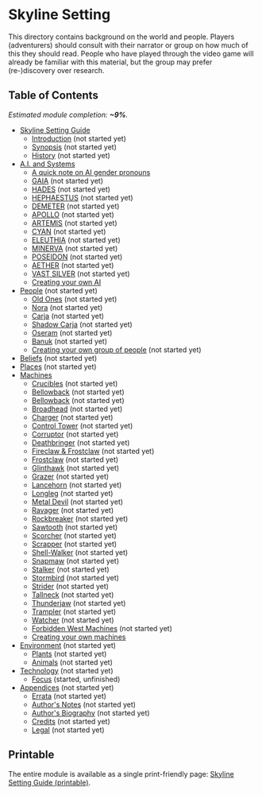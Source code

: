 # Skyline Setting

This directory contains background on the world and people.
Players (adventurers) should consult with their narrator or group on how much of this they should read.
People who have played through the video game will already be familiar with this material, but the group may prefer (re-)discovery over research.

## Table of Contents

<!-- +template files guide/setting web-table-of-contents -->

_Estimated module completion: **~9%**._

* [Skyline Setting Guide](010-front-matter.md)
  * [Introduction](015-introduction.md) (not started yet)
  * [Synopsis](020-synopsis.md) (not started yet)
  * [History](100-history.md) (not started yet)
* [A.I. and Systems](200-ai.md)
  * [A quick note on AI gender pronouns](203-ai-gender.md)
  * [GAIA](205-gaia.md) (not started yet)
  * [HADES](210-hades.md) (not started yet)
  * [HEPHAESTUS](215-hephaestus.md) (not started yet)
  * [DEMETER](220-demeter.md) (not started yet)
  * [APOLLO](225-apollo.md) (not started yet)
  * [ARTEMIS](230-artemis.md) (not started yet)
  * [CYAN](235-cyan.md) (not started yet)
  * [ELEUTHIA](240-eleuthia.md) (not started yet)
  * [MINERVA](245-minerva.md) (not started yet)
  * [POSEIDON](250-poseidon.md) (not started yet)
  * [AETHER](255-aether.md) (not started yet)
  * [VAST SILVER](260-vast-silver.md) (not started yet)
  * [Creating your own AI](280-creating-your-own.md)
* [People](300-people.md) (not started yet)
  * [Old Ones](305-old-ones.md) (not started yet)
  * [Nora](310-nora.md) (not started yet)
  * [Carja](315-carja.md) (not started yet)
  * [Shadow Carja](320-shadow-carja.md) (not started yet)
  * [Oseram](325-oseram.md) (not started yet)
  * [Banuk](330-banuk.md) (not started yet)
  * [Creating your own group of people](380-creating-your-own.md) (not started yet)
* [Beliefs](400-beliefs.md) (not started yet)
* [Places](500-places.md) (not started yet)
* [Machines](600-machines.md)
  * [Crucibles](605-crucibles.md) (not started yet)
  * [Bellowback](610-behemoth.md) (not started yet)
  * [Bellowback](612-bellowback.md) (not started yet)
  * [Broadhead](614-broadhead.md) (not started yet)
  * [Charger](616-charger.md) (not started yet)
  * [Control Tower](618-control-tower.md) (not started yet)
  * [Corruptor](620-corruptor.md) (not started yet)
  * [Deathbringer](622-deathbringer.md) (not started yet)
  * [Fireclaw & Frostclaw](626-fireclaw.md) (not started yet)
  * [Frostclaw](628-frostclaw.md) (not started yet)
  * [Glinthawk](630-glinthawk.md) (not started yet)
  * [Grazer](632-grazer.md) (not started yet)
  * [Lancehorn](634-lancehorn.md) (not started yet)
  * [Longleg](636-longleg.md) (not started yet)
  * [Metal Devil](640-metal-devil.md) (not started yet)
  * [Ravager](643-ravager.md) (not started yet)
  * [Rockbreaker](646-rockbreaker.md) (not started yet)
  * [Sawtooth](649-sawtooth.md) (not started yet)
  * [Scorcher](652-scorcher.md) (not started yet)
  * [Scrapper](655-scrapper.md) (not started yet)
  * [Shell-Walker](658-shell-walker.md) (not started yet)
  * [Snapmaw](661-snapmaw.md) (not started yet)
  * [Stalker](664-stalker.md) (not started yet)
  * [Stormbird](667-stormbird.md) (not started yet)
  * [Strider](670-strider.md) (not started yet)
  * [Tallneck](672-tallneck.md) (not started yet)
  * [Thunderjaw](675-thunderjaw.md) (not started yet)
  * [Trampler](678-trampler.md) (not started yet)
  * [Watcher](681-watcher.md) (not started yet)
  * [Forbidden West Machines](690-forbidden-west.md) (not started yet)
  * [Creating your own machines](695-creating-your-own.md)
* [Environment](700-environment.md) (not started yet)
  * [Plants](720-plants.md) (not started yet)
  * [Animals](740-animals.md) (not started yet)
* [Technology](750-technology.md) (not started yet)
  * [Focus](751-focus.md) (started, unfinished)
* [Appendices](900-appendices.md) (not started yet)
  * [Errata](940-errata.md) (not started yet)
  * [Author's Notes](950-author-notes.md) (not started yet)
  * [Author's Biography](955-author-bio.md) (not started yet)
  * [Credits](960-credits.md) (not started yet)
  * [Legal](980-legal.md) (not started yet)

<!-- -template files guide/setting web-table-of-contents -->

## Printable

The entire module is available as a single print-friendly page: [Skyline Setting Guide (printable)](print.md).
